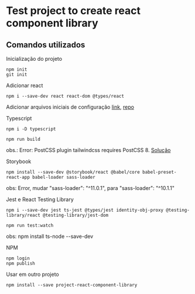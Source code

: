 # Test project to create react component library


## Comandos utilizados

Inicialização do projeto

```console
npm init
git init
```

Adicionar react

```console
npm i --save-dev react react-dom @types/react
```

Adicionar arquivos iniciais de configuração [link](https://blog.harveydelaney.com/creating-your-own-react-component-library/), [repo](https://github.com/HarveyD/react-component-library)

Typescript

```console
npm i -D typescript
```

```console
npm run build
```

obs.: Error: PostCSS plugin tailwindcss requires PostCSS 8. [Solução](https://tailwindcss.com/docs/installation#post-css-7-compatibility-build)

Storybook

```console
npm install --save-dev @storybook/react @babel/core babel-preset-react-app babel-loader sass-loader
```
obs: Error, mudar "sass-loader": "^11.0.1", para "sass-loader": "^10.1.1"

Jest e React Testing Library

```console
npm i --save-dev jest ts-jest @types/jest identity-obj-proxy @testing-library/react @testing-library/jest-dom
```


```console
npm run test:watch
```
obs: npm install ts-node --save-dev

NPM

```console
npm login
npm publish
```

Usar em outro projeto

```console
npm install --save project-react-component-library
```
